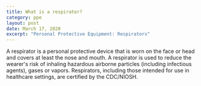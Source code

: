 ```yaml
---
title: What is a respirator?
category: ppe
layout: post
date: March 17, 2020
excerpt: "Personal Protective Equipment: Respirators"
---
```


A respirator is a personal protective device that is worn on the face or head and covers at least the nose and mouth. A respirator is used to reduce the wearer's risk of inhaling hazardous airborne particles (including infectious agents), gases or vapors. Respirators, including those intended for use in healthcare settings, are certified by the CDC/NIOSH.
